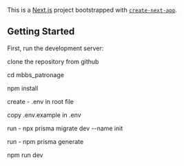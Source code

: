 This is a [Next.js](https://nextjs.org/) project bootstrapped with [`create-next-app`](https://github.com/vercel/next.js/tree/canary/packages/create-next-app).

## Getting Started

First, run the development server:

clone the repository from github

cd mbbs_patronage

npm install

create - .env in root file

copy .env.example in .env

run - npx prisma migrate dev --name init

run  - npm prisma generate

npm run dev